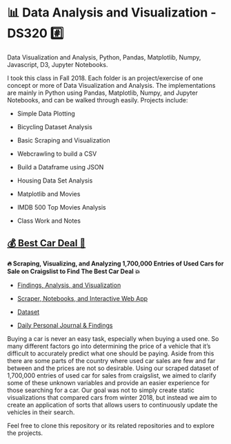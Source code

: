 # :bar_chart: Data Analysis and Visualization - DS320 :hash:

Data Visualization and Analysis, Python, Pandas, Matplotlib, Numpy, Javascript, D3, Jupyter Notebooks.

I took this class in Fall 2018. Each folder is an project/exercise of one concept or more of Data Visualization and Analysis. The implementations are mainly in Python using Pandas, Matplotlib, Numpy, and Jupyter Notebooks, and can be walked through easily. Projects include:

* Simple Data Plotting

* Bicycling Dataset Analysis

* Basic Scraping and Visualization

* Webcrawling to build a CSV

* Build a Dataframe using JSON

* Housing Data Set Analysis

* Matplotlib and Movies

* IMDB 500 Top Movies Analysis

* Class Work and Notes

## [:moneybag: Best Car Deal :car:](https://github.com/Ahmad-Magdy-Osman/BestCarDeal/)

**:fire: Scraping, Visualizing, and Analyzing 1,700,000 Entries of Used Cars for Sale on Craigslist to Find The Best Car Deal :boom:**

* [Findings, Analysis, and Visualization](https://ahmadosman.com/BestCarDeal/)
 
* [Scraper, Notebooks, and Interactive Web App](https://github.com/Ahmad-Magdy-Osman/BestCarDeal/)

* [Dataset](http://knuth.luther.edu/~osmaah02/cars.csv)

* [Daily Personal Journal & Findings](https://ahmadosman.com/BestCarDealJournal/)

Buying a car is never an easy task, especially when buying a used one. So many different factors go into determining the price of a vehicle that it’s difficult to accurately predict what one should be paying. Aside from this there are some parts of the country where used car sales are few and far between and the prices are not so desirable. Using our scraped dataset of 1,700,000 entries of used car for sales from craigslist, we aimed to clarify some of these unknown variables and provide an easier experience for those searching for a car. Our goal was not to simply create static visualizations that compared cars from winter 2018, but instead we aim to create an application of sorts that allows users to continuously update the vehicles in their search.

Feel free to clone this repository or its related repositories and to explore the projects.
